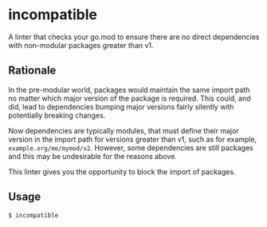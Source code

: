 # incompatible

A linter that checks your go.mod to ensure there are no direct dependencies with non-modular packages greater than v1.

## Rationale

In the pre-modular world, packages would maintain the same import path no matter which major version of the package is
required. This could, and did, lead to dependencies bumping major versions fairly silently with potentially breaking 
changes.

Now dependencies are typically modules, that must define their major version in the import path for versions greater than
v1, such as for example, `example.org/me/mymod/v2`.  However, some dependencies are still packages and this may be 
undesirable for the reasons above. 

This linter gives you the opportunity to block the import of packages.

## Usage

```bash
$ incompatible
```
